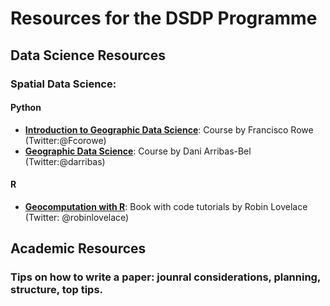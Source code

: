 # Resources for the DSDP Programme

## Data Science Resources


### Spatial Data Science:
#### Python
- [**Introduction to Geographic Data Science**](https://fcorowe.github.io/intro-gds/): Course by Francisco Rowe (Twitter:@Fcorowe)
- [**Geographic Data Science**](http://darribas.org/gds_course/content/home.html): Course by Dani Arribas-Bel (Twitter:@darribas)
#### R
- [**Geocomputation with R**](https://geocompr.robinlovelace.net/index.html): Book with code tutorials by Robin Lovelace (Twitter: @robinlovelace)


## Academic Resources

### Tips on how to write a paper: jounral considerations, planning, structure, top tips. 


